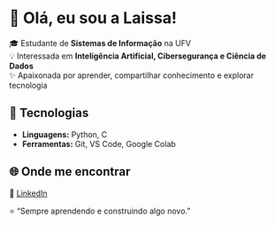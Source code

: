 # 👋 Olá, eu sou a Laissa!

🎓 Estudante de **Sistemas de Informação** na UFV  
💡 Interessada em **Inteligência Artificial, Cibersegurança e Ciência de Dados**  
✨ Apaixonada por aprender, compartilhar conhecimento e explorar tecnologia  

## 🚀 Tecnologias
- **Linguagens:** Python, C  
- **Ferramentas:** Git, VS Code, Google Colab  

## 🌐 Onde me encontrar
🔗 [LinkedIn](https://linkedin.com/in/laissa-rosa)  

⭐ “Sempre aprendendo e construindo algo novo.”

